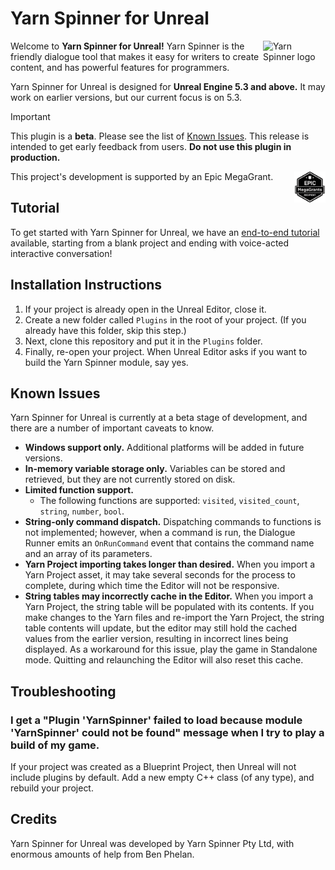# Yarn Spinner for Unreal

<img src="https://downloads.yarnspinner.dev/get/YarnSpinnerLogo.png" alt="Yarn Spinner logo" width="100px;" align="right">

Welcome to **Yarn Spinner for Unreal!** Yarn Spinner is the friendly dialogue tool that makes it easy for writers to create content, and has powerful features for programmers.

Yarn Spinner for Unreal is designed for **Unreal Engine 5.3 and above.** It may work on earlier versions, but our current focus is on 5.3.

> [!IMPORTANT]
> This plugin is a **beta**. Please see the list of [Known Issues](#known-issues). This release is intended to get early feedback from users. **Do not use this plugin in production.**

<img src=".github/assets/Epic_MegaGrants_Recipient_logo.png" alt="Yarn Spinner logo" width="50px;" align="right"> This project's development is supported by an Epic MegaGrant.

## Tutorial

To get started with Yarn Spinner for Unreal, we have an [end-to-end tutorial](https://docs.yarnspinner.dev/using-yarnspinner-with-unreal/tutorial) available, starting from a blank project and ending with voice-acted interactive conversation!

## Installation Instructions

1. If your project is already open in the Unreal Editor, close it.
2. Create a new folder called `Plugins` in the root of your project. (If you already have this folder, skip this step.)
3. Next, clone this repository and put it in the `Plugins` folder.
4. Finally, re-open your project. When Unreal Editor asks if you want to build the Yarn Spinner module, say yes.

## Known Issues

Yarn Spinner for Unreal is currently at a beta stage of development, and there are a number of important caveats to know.

- **Windows support only.** Additional platforms will be added in future versions.
- **In-memory variable storage only.** Variables can be stored and retrieved, but they are not currently stored on disk.
- **Limited function support.**
  - The following functions are supported: `visited`, `visited_count`, `string`, `number`, `bool`.
- **String-only command dispatch.** Dispatching commands to functions is not implemented; however, when a command is run, the Dialogue Runner emits an `OnRunCommand` event that contains the command name and an array of its parameters.
- **Yarn Project importing takes longer than desired.** When you import a Yarn Project asset, it may take several seconds for the process to complete, during which time the Editor will not be responsive. 
- **String tables may incorrectly cache in the Editor.** When you import a Yarn Project, the string table will be populated with its contents. If you make changes to the Yarn files and re-import the Yarn Project, the string table contents will update, but the editor may still hold the cached values from the earlier version, resulting in incorrect lines being displayed. As a workaround for this issue, play the game in Standalone mode. Quitting and relaunching the Editor will also reset this cache.

## Troubleshooting

### I get a "Plugin 'YarnSpinner' failed to load because module 'YarnSpinner' could not be found" message when I try to play a build of my game.

If your project was created as a Blueprint Project, then Unreal will not include plugins by default. Add a new empty C++ class (of any type), and rebuild your project.

## Credits

Yarn Spinner for Unreal was developed by Yarn Spinner Pty Ltd, with enormous amounts of help from Ben Phelan.
